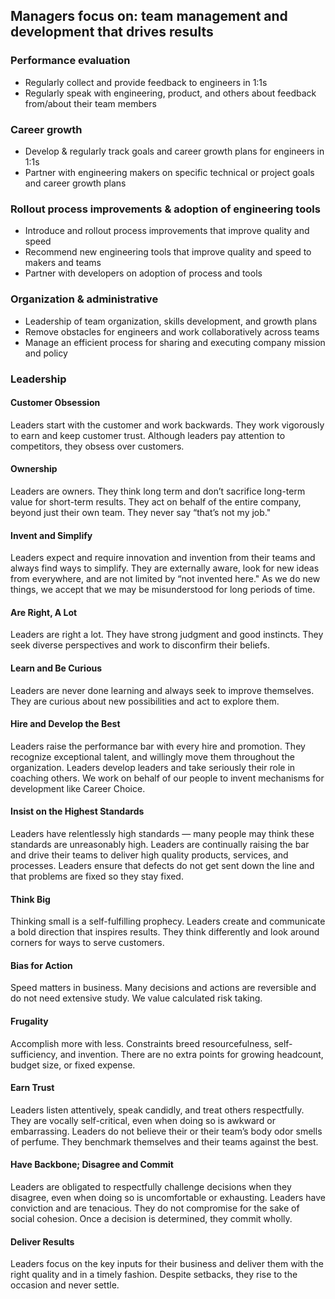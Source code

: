Managers focus on: team management and development that drives results
--------

### Performance evaluation
* Regularly collect and provide feedback to engineers in 1:1s
* Regularly speak with engineering, product, and others about feedback from/about their team members

### Career growth
* Develop & regularly track goals and career growth plans for engineers in 1:1s
* Partner with engineering makers on specific technical or project goals and career growth plans


### Rollout process improvements & adoption of engineering tools
* Introduce and rollout process improvements that improve quality and speed
* Recommend new engineering tools that improve quality and speed to makers and teams
* Partner with developers on adoption of process and tools


### Organization & administrative
* Leadership of team organization, skills development, and growth plans
* Remove obstacles for engineers and work collaboratively across teams
* Manage an efficient process for sharing and executing company mission and policy

### Leadership
#### Customer Obsession

Leaders start with the customer and work backwards. They work vigorously to earn and keep customer trust. Although leaders pay attention to competitors, they obsess over customers.
#### Ownership

Leaders are owners. They think long term and don’t sacrifice long-term value for short-term results. They act on behalf of the entire company, beyond just their own team. They never say “that’s not my job."
#### Invent and Simplify

Leaders expect and require innovation and invention from their teams and always find ways to simplify. They are externally aware, look for new ideas from everywhere, and are not limited by “not invented here." As we do new things, we accept that we may be misunderstood for long periods of time.
#### Are Right, A Lot

Leaders are right a lot. They have strong judgment and good instincts. They seek diverse perspectives and work to disconfirm their beliefs.
#### Learn and Be Curious

Leaders are never done learning and always seek to improve themselves. They are curious about new possibilities and act to explore them.
#### Hire and Develop the Best

Leaders raise the performance bar with every hire and promotion. They recognize exceptional talent, and willingly move them throughout the organization. Leaders develop leaders and take seriously their role in coaching others. We work on behalf of our people to invent mechanisms for development like Career Choice.
#### Insist on the Highest Standards

Leaders have relentlessly high standards — many people may think these standards are unreasonably high. Leaders are continually raising the bar and drive their teams to deliver high quality products, services, and processes. Leaders ensure that defects do not get sent down the line and that problems are fixed so they stay fixed.
#### Think Big

Thinking small is a self-fulfilling prophecy. Leaders create and communicate a bold direction that inspires results. They think differently and look around corners for ways to serve customers.
#### Bias for Action

Speed matters in business. Many decisions and actions are reversible and do not need extensive study. We value calculated risk taking. 
#### Frugality

Accomplish more with less. Constraints breed resourcefulness, self-sufficiency, and invention. There are no extra points for growing headcount, budget size, or fixed expense.
#### Earn Trust

Leaders listen attentively, speak candidly, and treat others respectfully. They are vocally self-critical, even when doing so is awkward or embarrassing. Leaders do not believe their or their team’s body odor smells of perfume. They benchmark themselves and their teams against the best.
#### Have Backbone; Disagree and Commit

Leaders are obligated to respectfully challenge decisions when they disagree, even when doing so is uncomfortable or exhausting. Leaders have conviction and are tenacious. They do not compromise for the sake of social cohesion. Once a decision is determined, they commit wholly.
#### Deliver Results

Leaders focus on the key inputs for their business and deliver them with the right quality and in a timely fashion. Despite setbacks, they rise to the occasion and never settle.

